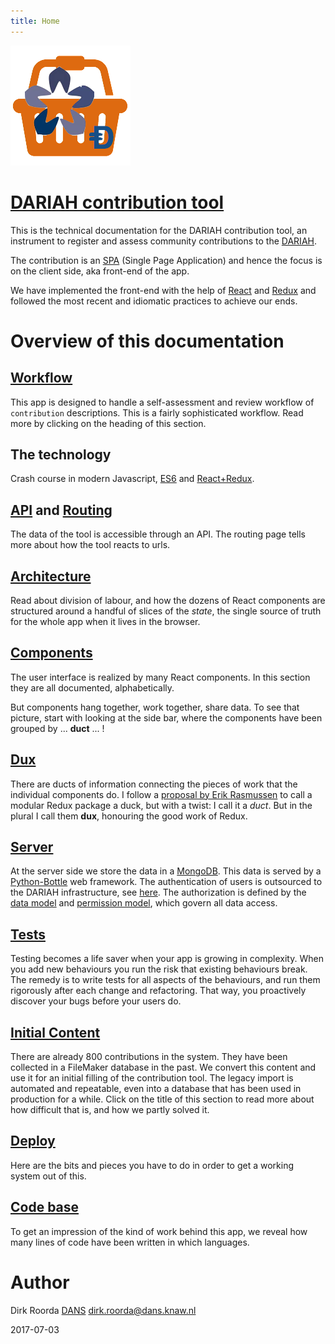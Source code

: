 ```yaml
---
title: Home
---
```


![logo](images/inkind_logo.png)

# [DARIAH contribution tool](https://dariah-beta.dans.knaw.nl)

This is the technical documentation for the
DARIAH contribution tool, an instrument to register and assess
community contributions to the [DARIAH](http://www.dariah.eu).

The contribution is an [SPA](https://en.wikipedia.org/wiki/Single-page_application)
(Single Page Application)
and hence the focus is on the client side, aka front-end of the app.

We have implemented the front-end with the help of
[React](https://facebook.github.io/react/) and [Redux](http://redux.js.org)
and followed the most recent and idiomatic practices to achieve our ends.

# Overview of this documentation

## [Workflow](Workflow)
This app is designed to handle a self-assessment and review workflow of
`contribution` descriptions.
This is a fairly sophisticated workflow. Read more by clicking on the heading of this section.

## The technology
Crash course in modern Javascript, [ES6](ES6) and [React+Redux](React).

## [API](API) and [Routing](Routing)
The data of the tool is accessible through an API.
The routing page tells more about how the tool reacts to urls.

## [Architecture](Architecture)
Read about division of labour, 
and how the dozens of React components are structured around a handful of slices of the *state*,
the single source of truth for the whole app when it lives in the browser.

## [Components](Components)
The user interface is realized by many React components.
In this section they are all documented, alphabetically.

But components hang together, work together, share data.
To see that picture, start with looking at the side bar, where the components have been grouped by 
... **duct** ... !

## [Dux](Dux)
There are ducts of information connecting the pieces of work that the individual components do.
I follow a [proposal by Erik Rasmussen](https://github.com/erikras/ducks-modular-redux)
to call a modular Redux package a duck, but with a twist: I call it a *duct*.
But in the plural I call them **dux**,
honouring the good work of Redux.

## [Server](server)
At the server side we store the data in a [MongoDB](https://docs.mongodb.com).
This data is served by a [Python-Bottle](http://bottlepy.org/docs/dev/) web framework.
The authentication of users is outsourced to the DARIAH infrastructure, see
[here](Dux#me). The authorization is defined by the [data model](Server#data-model) and
[permission model](Server#permission-model),
which govern all data access.

## [Tests](Tests)
Testing becomes a life saver when your app is growing in complexity.
When you add new behaviours you run the risk that existing behaviours break.
The remedy is to write tests for all aspects of the behaviours, and run them rigorously
after each change and refactoring.
That way, you proactively discover your bugs before your users do.

## [Initial Content](Content)
There are already 800 contributions in the system. 
They have been collected in a FileMaker database in the past.
We convert this content and use it for an initial filling of the contribution tool.
The legacy import is automated and repeatable, even into a database
that has been used in production for a while.
Click on the title of this section to read more about how difficult that is, and how we
partly solved it.

## [Deploy](Deploy)
Here are the bits and pieces you have to do in order to get a working system out of this.

## [Code base](Codebase)
To get an impression of the kind of work behind this app, we 
reveal how many lines of code have been written in which languages.

# Author

Dirk Roorda
[DANS](https://www.dans.knaw.nl)
[dirk.roorda@dans.knaw.nl](mailto:dirk.roorda@dans.knaw.nl)

2017-07-03
